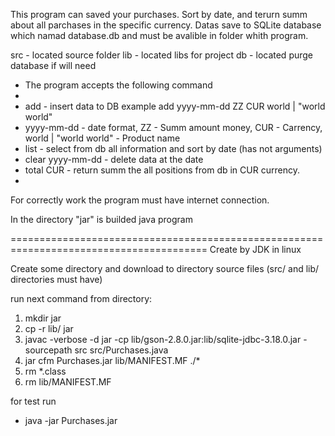 This program can saved your purchases. Sort by date, and terurn summ about all parchases in the specific currency.
Datas save to SQLite database which namad database.db and must be avalible in folder whith program.

src - located source folder
lib - located libs for project
db - located purge database if will need 


 * The program accepts the following command
 *  
 * add - insert data to DB example add yyyy-mm-dd ZZ CUR world | "world world"
 *    yyyy-mm-dd - date format, ZZ - Summ amount money, CUR - Carrency, world | "world world" - Product name
 * list - select from db all information and sort by date (has not arguments)
 * clear yyyy-mm-dd - delete data at the date
 * total CUR - return summ the all positions from db in CUR currency.
 * 
For correctly work the program must have internet connection.

In the directory "jar" is builded java program

========================================================================================
 Create by JDK in linux

 Create some directory and download to directory source files (src/ and lib/ directories must have)

 run next command from directory:

 1. mkdir jar
 2. cp -r lib/ jar
 3. javac -verbose -d jar -cp lib/gson-2.8.0.jar:lib/sqlite-jdbc-3.18.0.jar -sourcepath src  src/Purchases.java
 4. jar cfm Purchases.jar lib/MANIFEST.MF ./*
 5. rm *.class
 6. rm lib/MANIFEST.MF

for test run

 * java -jar Purchases.jar

